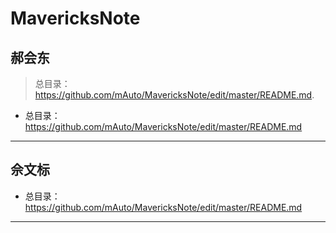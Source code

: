 # MavericksNote

## 郝会东   
> 总目录：https://github.com/mAuto/MavericksNote/edit/master/README.md.  
- 总目录：https://github.com/mAuto/MavericksNote/edit/master/README.md
--------------- 

## 佘文标  
- 总目录：https://github.com/mAuto/MavericksNote/edit/master/README.md  
--------------- 
